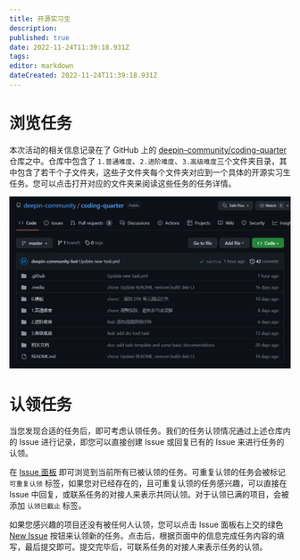```yaml
---
title: 开源实习生
description: 
published: true
date: 2022-11-24T11:39:18.931Z
tags: 
editor: markdown
dateCreated: 2022-11-24T11:39:18.931Z
---
```


# 浏览任务

本次活动的相关信息记录在了 GitHub 上的 [deepin-community/coding-quarter](https://github.com/deepin-community/coding-quarter) 仓库之中。仓库中包含了 `1.普通难度`、`2.进阶难度`、`3.高级难度`三个文件夹目录，其中包含了若干个子文件夹，这些子文件夹每个文件夹对应到一个具体的开源实习生任务。您可以点击打开对应的文件夹来阅读这些任务的任务详情。

![2022-11-24_6742.png](/2022-11-24_6742.png)

# 认领任务

当您发现合适的任务后，即可考虑认领任务。我们的任务认领情况通过上述仓库内的 Issue 进行记录，即您可以直接创建 Issue 或回复已有的 Issue 来进行任务的认领。

在 [Issue 面板](https://github.com/deepin-community/coding-quarter/issues) 即可浏览到当前所有已被认领的任务。可重复认领的任务会被标记 `可重复认领` 标签，如果您对已经存在的，且可重复认领的任务感兴趣，可以直接在 Issue 中回复，或联系任务的对接人来表示共同认领。对于认领已满的项目，会被添加 `认领已截止` 标签。 

如果您感兴趣的项目还没有被任何人认领，您可以点击 Issue 面板右上交的绿色 [New Issue](https://github.com/deepin-community/coding-quarter/issues/new/choose) 按钮来认领新的任务。点击后，根据页面中的信息完成任务内容的填写，最后提交即可。提交完毕后，可联系任务的对接人来表示任务的认领。